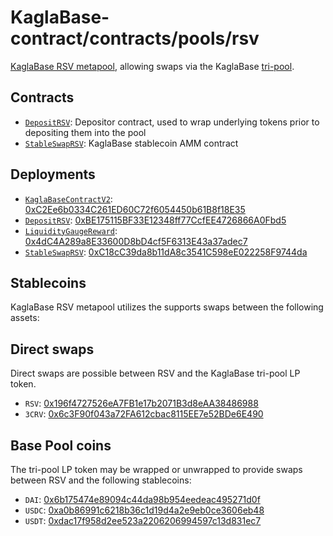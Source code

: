 # KaglaBase-contract/contracts/pools/rsv

[KaglaBase RSV metapool](https://www.KaglaBase.fi/rsv), allowing swaps via the KaglaBase [tri-pool](../3pool).

## Contracts

* [`DepositRSV`](DepositRSV.vy): Depositor contract, used to wrap underlying tokens prior to depositing them into the pool
* [`StableSwapRSV`](StableSwapRSV.vy): KaglaBase stablecoin AMM contract

## Deployments

* [`KaglaBaseContractV2`](../../tokens/KaglaTokenV2.vy): [0xC2Ee6b0334C261ED60C72f6054450b61B8f18E35](https://etherscan.io/address/0xC2Ee6b0334C261ED60C72f6054450b61B8f18E35)
* [`DepositRSV`](DepositRSV.vy): [0xBE175115BF33E12348ff77CcfEE4726866A0Fbd5](https://etherscan.io/address/0xBE175115BF33E12348ff77CcfEE4726866A0Fbd5)
* [`LiquidityGaugeReward`](../../gauges/LiquidityGaugeReward.vy): [0x4dC4A289a8E33600D8bD4cf5F6313E43a37adec7](https://etherscan.io/address/0x4dC4A289a8E33600D8bD4cf5F6313E43a37adec7)
* [`StableSwapRSV`](StableSwapRSV.vy): [0xC18cC39da8b11dA8c3541C598eE022258F9744da](https://etherscan.io/address/0xC18cC39da8b11dA8c3541C598eE022258F9744da)

## Stablecoins

KaglaBase RSV metapool utilizes the supports swaps between the following assets:

## Direct swaps

Direct swaps are possible between RSV and the KaglaBase tri-pool LP token.

* `RSV`: [0x196f4727526eA7FB1e17b2071B3d8eAA38486988](https://etherscan.io/address/0x196f4727526eA7FB1e17b2071B3d8eAA38486988)
* `3CRV`: [0x6c3F90f043a72FA612cbac8115EE7e52BDe6E490](https://etherscan.io/address/0x6c3F90f043a72FA612cbac8115EE7e52BDe6E490)

## Base Pool coins

The tri-pool LP token may be wrapped or unwrapped to provide swaps between RSV and the following stablecoins:

* `DAI`: [0x6b175474e89094c44da98b954eedeac495271d0f](https://etherscan.io/address/0x6b175474e89094c44da98b954eedeac495271d0f)
* `USDC`: [0xa0b86991c6218b36c1d19d4a2e9eb0ce3606eb48](https://etherscan.io/address/0xa0b86991c6218b36c1d19d4a2e9eb0ce3606eb48)
* `USDT`: [0xdac17f958d2ee523a2206206994597c13d831ec7](https://etherscan.io/address/0xdac17f958d2ee523a2206206994597c13d831ec7)
